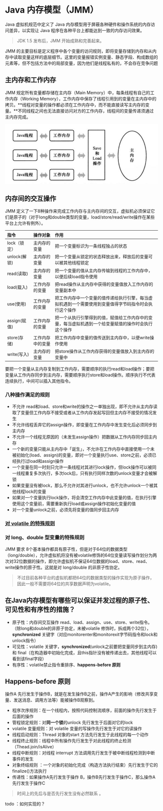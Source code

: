 # Java 内存模型（JMM）

Java 虚拟机规范中定义了 Java 内存模型用于屏蔽各种硬件和操作系统的内存访问差异，以实现让 Java 程序在各种平台上都能达到一致的内存访问效果。

> JDK 1.5 发布后，JMM 开始成熟和完善起来。

JMM 的主要目标是定义程序中各个变量的访问规则，即将变量存储到内存和从内存中读取变量这样的底层细节。这里的变量报错实例变量、静态字段、构成数组的元素等，但不包括方法中的局部变量，因为他们是线程私有的，不会存在竞争问题

## 主内存和工作内存

JMM 规定所有变量都存储在主内存（Main Memory）中，每条线程有自己的工作内存（Working Memory），工作内存中保存了线程引用到的变量在主内存中的拷贝。**线程对变量的操作都必须在工作内存中，而不能直接读写主内存的变量。**不同线程之间也无法直接访问对方的工作内存，线程间的变量传递须通过主内存完成。

![&#x7EBF;&#x7A0B;&#x3001;&#x5DE5;&#x4F5C;&#x5185;&#x5B58;&#x548C;&#x4E3B;&#x5185;&#x5B58;&#x7684;&#x4EA4;&#x4E92;&#x5173;&#x7CFB;](../../.gitbook/assets/wx20200324-224621-2x.png)



## 内存间的交互操作

JMM 定义了一下8种操作来完成工作内存与主内存间的交互，虚拟机必须保证它们是原子的（对于long和double类型的变量，load/store/read/write操作在某些平台上允许有例外）。

| 指令 | 操作对象 | 作用 |
| :--- | :--- | :--- |
| lock（锁定） | 主内存的变量 | 把一个变量标识为一条线程独占的状态 |
| unlock\(解锁\) | 主内存的变量 | 把一个变量从锁定的状态释放出来，释放后的变量可以被其他线程锁定 |
| read\(读取\) | 主内存的变量 | 把一个变量的值从主内存传输到线程的工作内存中，以便后续load指令使用 |
| load\(载入\) | 工作内存的变量 | 把read操作从主内存中获得的变量值放入工作内存的变量副本中 |
| use\(使用\) | 工作内存的变量 | 把工作内存中一个变量的值传递给执行引擎，每当虚拟机遇到一个需要使用到变量值得字节码指令时会执行这个操作 |
| assign\(赋值\) | 工作内存的变量 | 把一个从执行引擎得到的值，赋值给工作内存中的变量，每当虚拟机遇到一个给变量赋值的操作时会执行这个操作 |
| store\(存储\) | 工作内存中的变量 | 把工作内存中变量的值传送到主内存中，以便write操作使用 |
| write\(写入\) | 主内存的变量 | 把store操作从工作内存获得的变量值放入到主内存的变量中 |

要把一个变量从主内存复制到工作内存，需要顺序的执行read和load操作；要把变量从工作内存同步到主内存，需要顺序执行store和load操作。顺序执行不代表连续执行，中间可以插入其他指令。

### 八种操作满足的规则

* 不允许 read和load、store和write的操作之一单独出现，即不允许从主内存读取了变量但工作内存不接受或者从工作内存发起写回但主内存不接受的情况发生
* 不允许线程丢弃它的assign操作，即变量在工作内存中发生变化后必须同步到主内存
* 不允许一个线程无原因的（未发生assign操作）把数据从工作内存同步回主内存
* 一个新的变量只能从主内存中「诞生」，不允许在工作内存中直接使用一个未被初始化\(load、assign\)的变量，即对一个变量执行use、store之前，必须已经执行过load和assign操作
* 一个变量在同一时刻只允许一条线程对其进行lock操作，但lock操作可以被同一线程重复多次执行，多次lock后，只有执行同样次数的unlock变量才会被解锁
* 如果变量没有被lock，那么不允许对其进行unlock，也不允许unlock一个被其他线程lock的变量
* 如果对一个变量执行lock操作，将会清空工作内存中此变量的值，在执行引擎使用这个变量前，需要重新执行load或assign操作初始化变量的值
* 对一个变量unlock之前，必须先将变量的值同步回主内存

### [对 volatile 的特殊规则](../concurrent/understanding_volatile.md)

### 对 long、double 型变量的特殊规则

JMM 要求 8个基本操作都具有原子性，但是对于64位的数据类型（long/double），允许虚拟机将没有被volatile修饰的64位变量读写操作划分为两次对32位数据的操作，即允许虚拟机不保证64位数据的load、store、read、write操作的原子性。这就是对 long/double 的非原子性协定。

> 不过目前各种平台的虚拟机都把64位的数据类型的操作实现为原子操作，因此一般不需要将64位的共享数据声明为volatile。



## 在Java内存模型有哪些可以保证并发过程的原子性、可见性和有序性的措施？

* 原子性：内存间交互操作 read、load、assign、use、store、write指令。（除long和double的非原子协定，未被volatile 修饰时，拆成两个32位），**synchronized** 关键字（对应monitorenter和monitorexit字节码指令和lock和unlock指令）
* 可见性：volatile 关键字，**synchronized**\(unlock之前要把变量同步到主内存\) 和 final（在构造器中初始化完成，且this指针没有被传递出去，其他线程可以看到该final字段）
* 有序性：volatile禁止指令重排序、**happens-before 原则**

## Happens-before 原则

操作A 先行发生于操作B，就是在发生操作B之前，操作A产生的影响（修改共享变量、发送消息、调用方法等）能被操作B观察到。

* 程序次序规则：在一个线程内，按照代码控制流顺序，前面的操作先行发生于后面的操作
* 管程锁定规则：对**同一个锁**的unlock 先行发生于后面对它的lock
* volatile 变量规则：对 volatile 变量的写操作先行发生于对它的读操作
* 线程启动规则：Thread 对象的start 方法先行发生于此线程的每一个动作
* 线程终止规则：线程中所有操作先行发生于对此线程的终止检测（Thead.join/isAlive）
* 线程中断规则：对线程 interrupt 方法调用先行发生于被中断线程检测到中断事件的发生
* 对象终结规则 ：一个对象的初始化完成（构造方法执行结束）先行发生于它的finalize\(\)方法执行
* 传递性：如果操作A先行发生于操作 B，操作B先行发生于操作C，那么操作A先行发生于操作C

> 时间上的先后与是否先行发生没有必然联系 。

todo ：如何实现的？

### 

